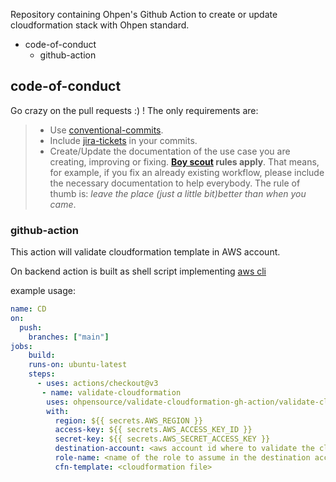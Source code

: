 Repository containing Ohpen's Github Action to create or update cloudformation stack with Ohpen standard.

<!-- vscode-markdown-toc -->
- [<a name='code-of-conduct'></a>code-of-conduct](#code-of-conduct)
  - [<a name='github-action'></a>github-action](#github-action)

<!-- vscode-markdown-toc-config
	numbering=false
	autoSave=false
	/vscode-markdown-toc-config -->
<!-- /vscode-markdown-toc -->


## <a name='code-of-conduct'></a>code-of-conduct

Go crazy on the pull requests :) ! The only requirements are:

> - Use [conventional-commits](#check-conventional-commits).
> - Include [jira-tickets](#check-jira-tickets-commits) in your commits.
> - Create/Update the documentation of the use case you are creating, improving or fixing. **[Boy scout](https://biratkirat.medium.com/step-8-the-boy-scout-rule-robert-c-martin-uncle-bob-9ac839778385) rules apply**. That means, for example, if you fix an already existing workflow, please include the necessary documentation to help everybody. The rule of thumb is: _leave the place (just a little bit)better than when you came_.

### <a name='github-action'></a>github-action

This action will validate cloudformation template in AWS account.

On backend action is built as shell script implementing [aws cli](https://docs.aws.amazon.com/cli/latest/reference/cloudformation/index.html#cli-aws-cloudformation) 

example usage:

```yaml
name: CD
on:
  push:
    branches: ["main"]
jobs:
    build:
    runs-on: ubuntu-latest
    steps:
      - uses: actions/checkout@v3
       - name: validate-cloudformation
        uses: ohpensource/validate-cloudformation-gh-action/validate-cloudformation@v0.0.1
        with:
          region: ${{ secrets.AWS_REGION }}
          access-key: ${{ secrets.AWS_ACCESS_KEY_ID }}
          secret-key: ${{ secrets.AWS_SECRET_ACCESS_KEY }}
          destination-account: <aws account id where to validate the cloudformation>
          role-name: <name of the role to assume in the destination account>
          cfn-template: <cloudformation file>
          
```